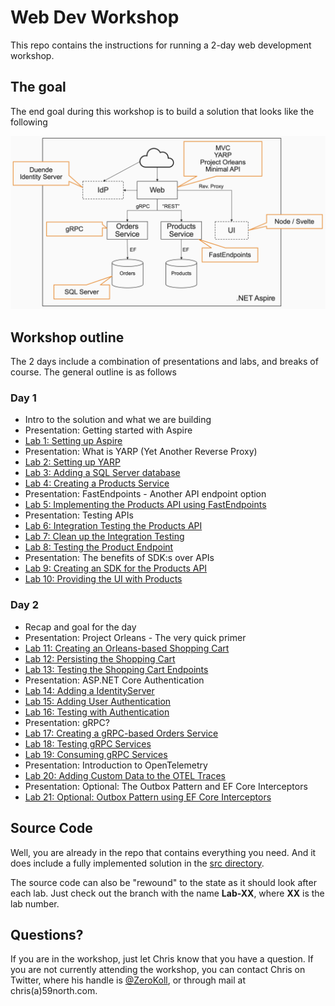 # Web Dev Workshop

This repo contains the instructions for running a 2-day web development workshop.

## The goal

The end goal during this workshop is to build a solution that looks like the following

![Architecture Overview](resources/architecture-overview.png)

## Workshop outline

The 2 days include a combination of presentations and labs, and breaks of course. The general outline is as follows

### Day 1

- Intro to the solution and what we are building
- Presentation: Getting started with Aspire
- [Lab 1: Setting up Aspire](./labs/lab1/lab1.md)
- Presentation: What is YARP (Yet Another Reverse Proxy)
- [Lab 2: Setting up YARP](./labs/lab2/lab2.md)
- [Lab 3: Adding a SQL Server database](./labs/lab3/lab3.md)
- [Lab 4: Creating a Products Service](./labs/lab4/lab4.md)
- Presentation: FastEndpoints - Another API endpoint option
- [Lab 5: Implementing the Products API using FastEndpoints](./labs/lab5/lab5.md)
- Presentation: Testing APIs
- [Lab 6: Integration Testing the Products API](./labs/lab6/lab6.md)
- [Lab 7: Clean up the Integration Testing](./labs/lab7/lab7.md)
- [Lab 8: Testing the Product Endpoint](./labs/lab8/lab8.md)
- Presentation: The benefits of SDK:s over APIs
- [Lab 9: Creating an SDK for the Products API](./labs/lab9/lab9.md)
- [Lab 10: Providing the UI with Products](./labs/lab10/lab10.md)

### Day 2
- Recap and goal for the day
- Presentation: Project Orleans - The very quick primer
- [Lab 11: Creating an Orleans-based Shopping Cart](./labs/lab11/lab11.md)
- [Lab 12: Persisting the Shopping Cart](./labs/lab12/lab12.md)
- [Lab 13: Testing the Shopping Cart Endpoints](./labs/lab13/lab13.md)
- Presentation: ASP.NET Core Authentication
- [Lab 14: Adding a IdentityServer](./labs/lab14/lab14.md)
- [Lab 15: Adding User Authentication](./labs/lab15/lab15.md)
- [Lab 16: Testing with Authentication](./labs/lab16/lab16.md)
- Presentation: gRPC?
- [Lab 17: Creating a gRPC-based Orders Service](./labs/lab17/lab17.md)
- [Lab 18: Testing gRPC Services](./labs/lab18/lab18.md)
- [Lab 19: Consuming gRPC Services](./labs/lab19/lab19.md)
- Presentation: Introduction to OpenTelemetry
- [Lab 20: Adding Custom Data to the OTEL Traces](./labs/lab20/lab20.md)
- Presentation: Optional: The Outbox Pattern and EF Core Interceptors
- [Lab 21: Optional: Outbox Pattern using EF Core Interceptors](./labs/lab21/lab21.md)

## Source Code

Well, you are already in the repo that contains everything you need. And it does include a fully implemented solution in the [src directory](./src). 

The source code can also be "rewound" to the state as it should look after each lab. Just check out the branch with the name __Lab-XX__, where __XX__ is the lab number.

## Questions?

If you are in the workshop, just let Chris know that you have a question. If you are not currently attending the workshop, you can contact Chris on Twitter, where his handle is [@ZeroKoll](https://twitter.com/ZeroKoll), or through mail at chris(a)59north.com.